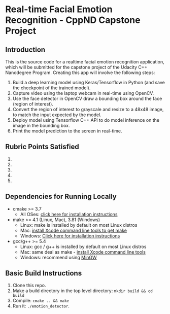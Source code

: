 # Real-time Facial Emotion Recognition - CppND Capstone Project

## Introduction
This is the source code for a realtime facial emotion recognition application, which will be submitted for the capstone project of the Udacity C++ Nanodegree Program. Creating this app will involve the following steps:
1. Build a deep learning model using Keras/Tensorflow in Python (and save the checkpoint of the trained model).
2. Capture video using the laptop webcam in real-time using OpenCV.
3. Use the face detector in OpenCV draw a bounding box around the face (region of interest).
4. Convert the region of interest to grayscale and resize to a 48x48 image, to match the input expected by the model.
4. Deploy model using Tensorflow C++ API to do model inference on the image in the bounding box.
5. Print the model prediction to the screen in real-time.

## Rubric Points Satisfied
1. 
2. 
3. 
4. 
5. 

## Dependencies for Running Locally
* cmake >= 3.7
  * All OSes: [click here for installation instructions](https://cmake.org/install/)
* make >= 4.1 (Linux, Mac), 3.81 (Windows)
  * Linux: make is installed by default on most Linux distros
  * Mac: [install Xcode command line tools to get make](https://developer.apple.com/xcode/features/)
  * Windows: [Click here for installation instructions](http://gnuwin32.sourceforge.net/packages/make.htm)
* gcc/g++ >= 5.4
  * Linux: gcc / g++ is installed by default on most Linux distros
  * Mac: same deal as make - [install Xcode command line tools](https://developer.apple.com/xcode/features/)
  * Windows: recommend using [MinGW](http://www.mingw.org/)

## Basic Build Instructions

1. Clone this repo.
2. Make a build directory in the top level directory: `mkdir build && cd build`
3. Compile: `cmake .. && make`
4. Run it: `./emotion_detector`.
